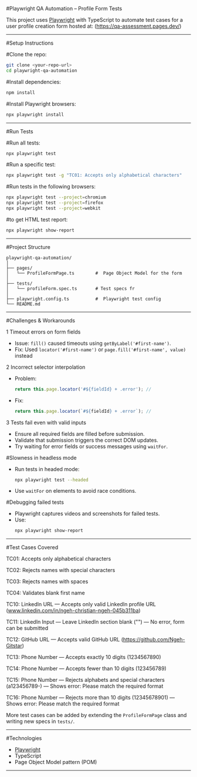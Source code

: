 #Playwright QA Automation – Profile Form Tests

This project uses [Playwright](https://playwright.dev/) with TypeScript to automate test cases for a user profile creation form hosted at: (https://qa-assessment.pages.dev/)

---

#Setup Instructions

#Clone the repo:
   ```bash
   git clone <your-repo-url>
   cd playwright-qa-automation
   ```

#Install dependencies:
   ```bash
   npm install
   ```

#Install Playwright browsers:
   ```bash
   npx playwright install
   ```

---

#Run Tests

#Run all tests:
```bash
npx playwright test
```

#Run a specific test:
```bash
npx playwright test -g "TC01: Accepts only alphabetical characters"
```

#Run tests in the following  browsers:
```bash
npx playwright test --project=chromium
npx playwright test --project=firefox
npx playwright test --project=webkit
```

#to get HTML test report:
```bash
npx playwright show-report
```

---

#Project Structure

```
playwright-qa-automation/
│
├── pages/
│   └── ProfileFormPage.ts        #  Page Object Model for the form
│
├── tests/
│   └── profileForm.spec.ts       # Test specs fr 
│
├── playwright.config.ts          #  Playwright test config
└── README.md
```

---

#Challenges & Workarounds

1 Timeout errors on form fields
- Issue: `fill()` caused timeouts using `getByLabel('#first-name')`.
- Fix: Used `locator('#first-name')` or `page.fill('#first-name', value)` instead

 2 Incorrect selector interpolation
- Problem:
  ```ts
  return this.page.locator('#${fieldId} + .error'); // 
  ```
- Fix:
  ```ts
  return this.page.locator(`#${fieldId} + .error`); // 
  ```

3 Tests fail even with valid inputs
- Ensure all required fields are filled before submission.
- Validate that submission triggers the correct DOM updates.
- Try waiting for error fields or success messages using `waitFor`.

#Slowness  in headless mode
- Run tests in headed mode:
  ```bash
  npx playwright test --headed
  ```
- Use `waitFor` on elements to avoid race conditions.

#Debugging failed tests
- Playwright captures videos and screenshots for failed tests.
- Use:
  ```bash
  npx playwright show-report
  ```

---

#Test Cases Covered

TC01: Accepts only alphabetical characters

TC02: Rejects names with special characters

TC03: Rejects names with spaces

TC04: Validates blank first name

TC10: LinkedIn URL — Accepts only valid LinkedIn profile URL (www.linkedin.com/in/ngeh-christian-ngeh-045b311ba)

TC11: LinkedIn Input — Leave LinkedIn section blank ("") — No error, form can be submitted

TC12: GitHub URL — Accepts valid GitHub URL (https://github.com/Ngeh-Gitstar)

TC13: Phone Number — Accepts exactly 10 digits (1234567890)

TC14: Phone Number — Accepts fewer than 10 digits (123456789)

TC15: Phone Number — Rejects alphabets and special characters (a123456789-) — Shows error: Please match the required format

TC16: Phone Number — Rejects more than 10 digits (12345678901) — Shows error: Please match the required format

More test cases can be added by extending the `ProfileFormPage` class and writing new specs in `tests/`.

---

#Technologies

- [Playwright](https://playwright.dev/)
- TypeScript
- Page Object Model pattern (POM)

---

